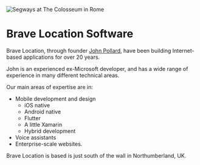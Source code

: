 ![Segways at The Colosseum in Rome](https://bravelocation.com/images/rome.png)

# Brave Location Software

Brave Location, through founder [John Pollard](https://bravelocation.com/cv), have been building Internet-based applications for over 20 years.

John is an experienced ex-Microsoft developer, 
    and has a wide range of experience in many different technical areas.

Our main areas of expertise are in:
 - Mobile development and design
    - iOS native
    - Android native
    - Flutter
    - A little Xamarin
    - Hybrid development 
 - Voice assistants
 - Enterprise-scale websites.

Brave Location is based is just south of the wall in Northumberland, UK.
